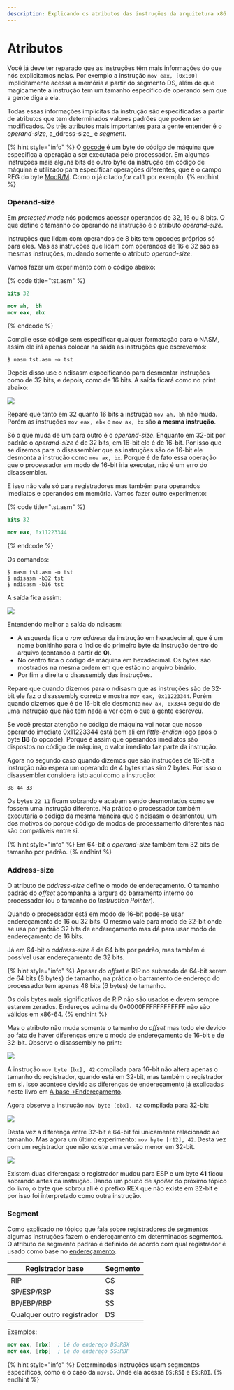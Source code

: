 ```yaml
---
description: Explicando os atributos das instruções da arquitetura x86.
---
```


# Atributos

Você já deve ter reparado que as instruções têm mais informações do que nós explicitamos nelas. Por exemplo a instrução `mov eax, [0x100]` implicitamente acessa a memória a partir do segmento DS, além de que magicamente a instrução tem um tamanho específico de operando sem que a gente diga a ela.

Todas essas informações implícitas da instrução são especificadas a partir de atributos que tem determinados valores padrões que podem ser modificados. Os três atributos mais importantes para a gente entender é o _operand-size_, a_ddress-size_ e _segment_.

{% hint style="info" %}
O [opcode](../apendices/codigo-de-maquina/opcode.md) é um byte do código de máquina que especifica a operação a ser executada pelo processador. Em algumas instruções mais alguns bits de outro byte da instrução em código de máquina é utilizado para especificar operações diferentes, que é o campo REG do byte [ModR/M](../apendices/codigo-de-maquina/modr-m-e-sib.md). Como o já citado _far_ `call` por exemplo.
{% endhint %}

### Operand-size

Em _protected mode_ nós podemos acessar operandos de 32, 16 ou 8 bits. O que define o tamanho do operando na instrução é o atributo _operand-size_.

Instruções que lidam com operandos de 8 bits tem opcodes próprios só para eles. Mas as instruções que lidam com operandos de 16 e 32 são as mesmas instruções, mudando somente o atributo _operand-size_.

Vamos fazer um experimento com o código abaixo:

{% code title="tst.asm" %}
```nasm
bits 32

mov ah,  bh
mov eax, ebx
```
{% endcode %}

Compile esse código sem especificar qualquer formatação para o NASM, assim ele irá apenas colocar na saída as instruções que escrevemos:

```
$ nasm tst.asm -o tst
```

Depois disso use o ndisasm especificando para desmontar instruções como de 32 bits, e depois, como de 16 bits. A saída ficará como no print abaixo:

![](<../.gitbook/assets/Captura de tela de 2019-07-31 11-43-55.png>)

Repare que tanto em 32 quanto 16 bits a instrução `mov ah, bh` não muda. Porém as instruções `mov eax, ebx` e `mov ax, bx` são **a mesma instrução**.

Só o que muda de um para outro é o _operand-size_. Enquanto em 32-bit por padrão o _operand-size_ é de 32 bits, em 16-bit ele é de 16-bit. Por isso que se dizemos para o disassembler que as instruções são de 16-bit ele desmonta a instrução como `mov ax, bx`. Porque é de fato essa operação que o processador em modo de 16-bit iria executar, não é um erro do disassembler.

E isso não vale só para registradores mas também para operandos imediatos e operandos em memória. Vamos fazer outro experimento:

{% code title="tst.asm" %}
```nasm
bits 32

mov eax, 0x11223344
```
{% endcode %}

Os comandos:

```
$ nasm tst.asm -o tst
$ ndisasm -b32 tst
$ ndisasm -b16 tst
```

A saída fica assim:

![](<../.gitbook/assets/Captura de tela de 2019-07-31 11-49-48.png>)

Entendendo melhor a saída do ndisasm:

* A esquerda fica o _raw address_ da instrução em hexadecimal, que é um nome bonitinho para o índice do primeiro byte da instrução dentro do arquivo (contando a partir de **0**).
* No centro fica o código de máquina em hexadecimal. Os bytes são mostrados na mesma ordem em que estão no arquivo binário.
* Por fim a direita o disassembly das instruções.

Repare que quando dizemos para o ndisasm que as instruções são de 32-bit ele faz o disassembly correto e mostra `mov eax, 0x11223344`. Porém quando dizemos que é de 16-bit ele desmonta `mov ax, 0x3344` seguido de uma instrução que não tem nada a ver com o que a gente escreveu.

Se você prestar atenção no código de máquina vai notar que nosso operando imediato 0x11223344 está bem ali em _little-endian_ logo após o byte **B8** (o opcode). Porque é assim que operandos imediatos são dispostos no código de máquina, o valor imediato faz parte da instrução.

Agora no segundo caso quando dizemos que são instruções de 16-bit a instrução não espera um operando de 4 bytes mas sim 2 bytes. Por isso o disassembler considera isto aqui como a instrução:

```
B8 44 33
```

Os bytes `22 11` ficam sobrando e acabam sendo desmontados como se fossem uma instrução diferente. Na prática o processador também executaria o código da mesma maneira que o ndisasm o desmontou, um dos motivos do porque código de modos de processamento diferentes não são compatíveis entre si.

{% hint style="info" %}
Em 64-bit o _operand-size_ também tem 32 bits de tamanho por padrão.
{% endhint %}

### Address-size

O atributo de _address-size_ define o modo de endereçamento. O tamanho padrão do _offset_ acompanha a largura do barramento interno do processador (ou o tamanho do _Instruction Pointer_).

Quando o processador está em modo de 16-bit pode-se usar endereçamento de 16 ou 32 bits. O mesmo vale para modo de 32-bit onde se usa por padrão 32 bits de endereçamento mas dá para usar modo de endereçamento de 16 bits.

Já em 64-bit o _address-size_ é de 64 bits por padrão, mas também é possível usar endereçamento de 32 bits.

{% hint style="info" %}
Apesar do _offset_ e RIP no submodo de 64-bit serem de 64 bits (8 bytes) de tamanho, na prática o barramento de endereço do processador tem apenas 48 bits (6 bytes) de tamanho.

Os dois bytes mais significativos de RIP não são usados e devem sempre estarem zerados. Endereços acima de 0x0000FFFFFFFFFFFF não são válidos em x86-64.
{% endhint %}

Mas o atributo não muda somente o tamanho do _offset_ mas todo ele devido ao fato de haver diferenças entre o modo de endereçamento de 16-bit e de 32-bit. Observe o disassembly no print:

![](<../.gitbook/assets/Captura de tela de 2019-07-31 15-44-39.png>)

A instrução `mov byte [bx], 42` compilada para 16-bit não altera apenas o tamanho do registrador, quando está em 32-bit, mas também o registrador em si. Isso acontece devido as diferenças de endereçamento já explicadas neste livro em [A base→Endereçamento](../a-base/enderecamento.md).

Agora observe a instrução `mov byte [ebx], 42` compilada para 32-bit:

![](<../.gitbook/assets/Captura de tela de 2019-07-31 15-48-13.png>)

Desta vez a diferença entre 32-bit e 64-bit foi unicamente relacionado ao tamanho. Mas agora um último experimento: `mov byte [r12], 42`. Desta vez com um registrador que não existe uma versão menor em 32-bit.

![](<../.gitbook/assets/Captura de tela de 2019-07-31 15-51-06.png>)

Existem duas diferenças: o registrador mudou para ESP e um byte **41** ficou sobrando antes da instrução. Dando um pouco de _spoiler_ do próximo tópico do livro, o byte que sobrou ali é o prefixo REX que não existe em 32-bit e por isso foi interpretado como outra instrução.

### Segment

Como explicado no tópico que fala sobre [registradores de segmentos](registradores-de-segmento.md) algumas instruções fazem o endereçamento em determinados segmentos. O atributo de segmento padrão é definido de acordo com qual registrador é usado como base no [endereçamento](../a-base/enderecamento.md).

| Registrador base           | Segmento |
| -------------------------- | -------- |
| RIP                        | CS       |
| SP/ESP/RSP                 | SS       |
| BP/EBP/RBP                 | SS       |
| Qualquer outro registrador | DS       |

Exemplos:

```nasm
mov eax, [rbx]  ; Lê do endereço DS:RBX
mov eax, [rbp]  ; Lê do endereço SS:RBP
```

{% hint style="info" %}
Determinadas instruções usam segmentos específicos, como é o caso da `movsb`. Onde ela acessa `DS:RSI` e `ES:RDI`.
{% endhint %}
